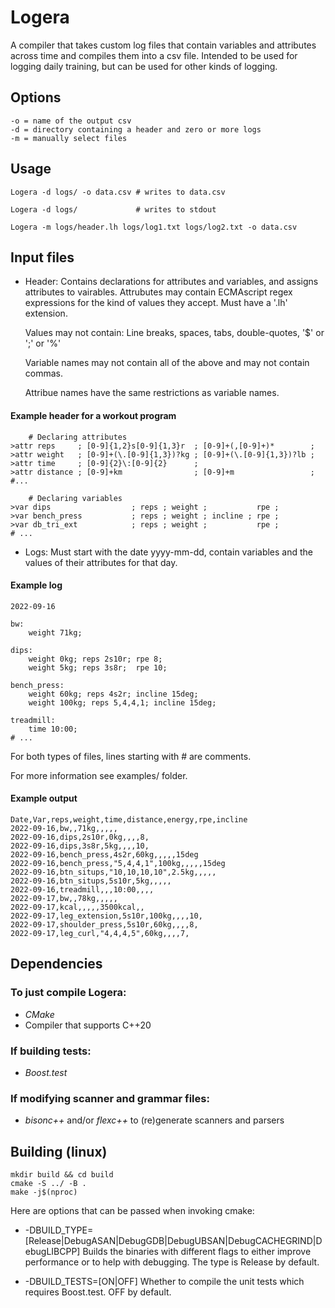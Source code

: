 # Logera
A compiler that takes custom log files that contain variables and attributes
across time and compiles them into a csv file. Intended to be used for logging
daily training, but can be used for other kinds of logging.

## Options
	-o = name of the output csv
	-d = directory containing a header and zero or more logs
	-m = manually select files

## Usage
	Logera -d logs/ -o data.csv # writes to data.csv

	Logera -d logs/ 			# writes to stdout

	Logera -m logs/header.lh logs/log1.txt logs/log2.txt -o data.csv

## Input files
* Header:
	Contains declarations for attributes and variables, and assigns
	attributes to vairables. Attrubutes may contain ECMAscript regex expressions
	for the kind of values they accept. Must have a '.lh' extension.

	Values may not contain: Line breaks, spaces, tabs, double-quotes, '$' or ';' or '%'

	Variable names may not contain all of the above and may not contain commas.

	Attribue names have the same restrictions as variable names.

#### Example header for a workout program
```
    # Declaring attributes
>attr reps     ; [0-9]{1,2}s[0-9]{1,3}r  ; [0-9]+(,[0-9]+)*        ;
>attr weight   ; [0-9]+(\.[0-9]{1,3})?kg ; [0-9]+(\.[0-9]{1,3})?lb ;
>attr time     ; [0-9]{2}\:[0-9]{2}      ;
>attr distance ; [0-9]+km                ; [0-9]+m                 ;
#...

	# Declaring variables
>var dips                  ; reps ; weight ;           rpe ;
>var bench_press           ; reps ; weight ; incline ; rpe ;
>var db_tri_ext            ; reps ; weight ;           rpe ;
# ...
```

* Logs: Must start with the date yyyy-mm-dd, contain variables and the values of their attributes for that day.

#### Example log
```
2022-09-16

bw:
    weight 71kg;

dips:
    weight 0kg; reps 2s10r; rpe 8;
    weight 5kg; reps 3s8r;  rpe 10;

bench_press:
    weight 60kg; reps 4s2r; incline 15deg;
    weight 100kg; reps 5,4,4,1; incline 15deg;

treadmill:
    time 10:00;
# ...
```

For both types of files, lines starting with # are comments.

For more information see examples/ folder.

#### Example output
```
Date,Var,reps,weight,time,distance,energy,rpe,incline
2022-09-16,bw,,71kg,,,,,
2022-09-16,dips,2s10r,0kg,,,,8,
2022-09-16,dips,3s8r,5kg,,,,10,
2022-09-16,bench_press,4s2r,60kg,,,,,15deg
2022-09-16,bench_press,"5,4,4,1",100kg,,,,,15deg
2022-09-16,btn_situps,"10,10,10,10",2.5kg,,,,,
2022-09-16,btn_situps,5s10r,5kg,,,,,
2022-09-16,treadmill,,,10:00,,,,
2022-09-17,bw,,78kg,,,,,
2022-09-17,kcal,,,,,3500kcal,,
2022-09-17,leg_extension,5s10r,100kg,,,,10,
2022-09-17,shoulder_press,5s10r,60kg,,,,8,
2022-09-17,leg_curl,"4,4,4,5",60kg,,,,7,
```

## Dependencies
### To just compile Logera:
* *CMake*
* Compiler that supports C++20
### If building tests:
* *Boost.test*
### If modifying scanner and grammar files:
* *bisonc++* and/or *flexc++* to (re)generate scanners and parsers

## Building (linux)

	mkdir build && cd build
	cmake -S ../ -B .
	make -j$(nproc)


Here are options that can be passed when invoking cmake:
* -DBUILD_TYPE=[Release|DebugASAN|DebugGDB|DebugUBSAN|DebugCACHEGRIND|DebugLIBCPP]
Builds the binaries with different flags to either improve performance or to help with
debugging. The type is Release by default.

* -DBUILD_TESTS=[ON|OFF]
Whether to compile the unit tests which requires Boost.test. OFF by default.